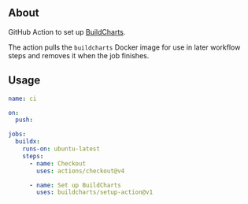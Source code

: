 ## About

GitHub Action to set up [BuildCharts](https://github.com/eddietisma/buildcharts).

The action pulls the `buildcharts` Docker image for use in later workflow steps
and removes it when the job finishes.

## Usage

```yaml
name: ci

on:
  push:

jobs:
  buildx:
    runs-on: ubuntu-latest
    steps:
      - name: Checkout
        uses: actions/checkout@v4

      - name: Set up BuildCharts
        uses: buildcharts/setup-action@v1
```

